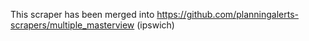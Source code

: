This scraper has been merged into https://github.com/planningalerts-scrapers/multiple_masterview (ipswich)
